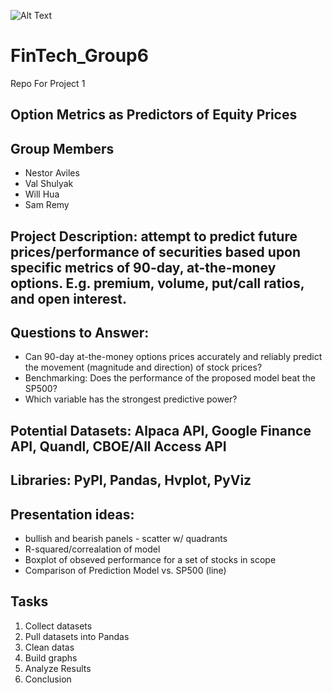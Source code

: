 
![Alt Text](https://picpedia.org/finance/images/stock-options.jpg)

# FinTech_Group6
Repo For Project 1

## Option Metrics as Predictors of Equity Prices

## Group Members
* Nestor Aviles
* Val Shulyak
* Will Hua
* Sam Remy

## Project Description: attempt to predict future prices/performance of securities based upon specific metrics of 90-day, at-the-money options. E.g. premium, volume, put/call ratios, and open interest. 

## Questions to Answer: 
* Can 90-day at-the-money options prices accurately and reliably predict the movement (magnitude and direction) of stock prices? 
* Benchmarking: Does the performance of the proposed model beat the SP500? 
* Which variable has the strongest predictive power?

## Potential Datasets: Alpaca API, Google Finance API, Quandl, CBOE/All Access API

## Libraries: PyPI, Pandas, Hvplot, PyViz

## Presentation ideas: 
* bullish and bearish panels - scatter w/ quadrants
* R-squared/correalation of model
* Boxplot of obseved performance for a set of stocks in scope
* Comparison of Prediction Model vs. SP500 (line)

## Tasks
1) Collect datasets
2) Pull datasets into Pandas
3) Clean datas
4) Build graphs
5) Analyze Results
6) Conclusion

